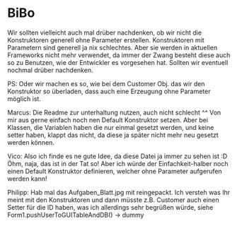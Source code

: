 BiBo
====
Wir sollten vielleicht auch mal drüber nachdenken, ob wir nicht die Konstruktoren generell ohne Parameter erstellen.
Konstruktoren mit Parametern sind generell ja nix schlechtes. Aber sie werden in aktuellen Frameworks nicht mehr verwendet,
da immer der Zwang besteht diese auch so zu Benutzen, wie der Entwickler es vorgesehen hat.
Sollten wir eventuell nochmal drüber nachdenken.

PS: Oder wir machen es so, wie bei dem Customer Obj. das wir den Konstruktor so überladen, dass auch eine Erzeugung ohne
Parameter möglich ist.

Marcus:
Die Readme zur unterhaltung nutzen, auch nicht schlecht ^^
Von mir aus gerne einfach noch nen Default Konstruktor setzen. Aber bei Klassen, die Variablen haben die nur einmal gesetzt 
werden, und keine setter haben, klappt das nicht, da diese ja später nicht mehr neu gesetzt werden können.

Vico:
Also ich finde es ne gute Idee, da diese Datei ja immer zu sehen ist :D
Öhm, naja, das ist in der Tat so!
Aber ich würde der Einfachkeit-halber noch einen Default Konstruktor definieren, welcher ohne Parameter aufgerufen werden kann!

Philipp: Hab mal das Aufgaben_Blatt.jpg mit reingepackt. Ich versteh was Ihr meint mit den Konstruktoren und dann müsste z.B.
Customer auch einen Setter für die ID haben, was ich allerdings sehr begrüßen würde, siehe Form1.pushUserToGUITableAndDB() -> dummy